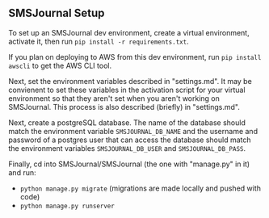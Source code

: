 ## SMSJournal Setup

To set up an SMSJournal dev environment, create a virtual environment, activate it, then run  `pip install -r requirements.txt`.

If you plan on deploying to AWS from this dev environment, run `pip install awscli` to get the AWS CLI tool.

Next, set the environment variables described in "settings.md". It may be convienent to set these variables in the activation script for your
virtual environment so that they aren't set when you aren't working on SMSJournal. This process is also described (briefly) in "settings.md".

Next, create a postgreSQL database. The name of the database should match the environment variable `SMSJOURNAL_DB_NAME` and the username and password
of a postgres user that can access the database should match the environment variables `SMSJOURNAL_DB_USER` and `SMSJOURNAL_DB_PASS`.

Finally, cd into SMSJournal/SMSJournal (the one with "manage.py" in it) and run:

* `python manage.py migrate` (migrations are made locally and pushed with code)
* `python manage.py runserver`
